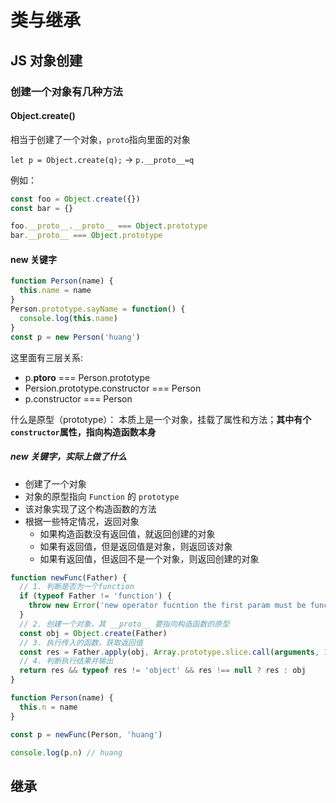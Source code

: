 # 类与继承

## JS 对象创建

### 创建一个对象有几种方法

#### Object.create()

相当于创建了一个对象，`proto`指向里面的对象

`let p = Object.create(q);` -> `p.__proto__=q`

例如：
```js
const foo = Object.create({})
const bar = {}

foo.__proto__.__proto__ === Object.prototype
bar.__proto__ === Object.prototype
```

#### new 关键字

```js
function Person(name) {
  this.name = name
}
Person.prototype.sayName = function() {
  console.log(this.name)
}
const p = new Person('huang')
```

这里面有三层关系:
- p.__ptoro__ === Person.prototype
- Persion.prototype.constructor === Person
- p.constructor === Person

什么是原型（prototype）：
本质上是一个对象，挂载了属性和方法；**其中有个`constructor`属性，指向构造函数本身**

##### new 关键字，实际上做了什么

- 创建了一个对象
- 对象的原型指向 `Function` 的 `prototype`
- 该对象实现了这个构造函数的方法
- 根据一些特定情况，返回对象
     - 如果构造函数没有返回值，就返回创建的对象
     - 如果有返回值，但是返回值是对象，则返回该对象
     - 如果有返回值，但返回不是一个对象，则返回创建的对象
```js
function newFunc(Father) {
  // 1. 判断是否为一个function
  if (typeof Father != 'function') {
    throw new Error('new operator fucntion the first param must be function')
  }
  // 2. 创建一个对象，其 __proto__ 要指向构造函数的原型
  const obj = Object.create(Father)
  // 3. 执行传入的函数，获取返回值
  const res = Father.apply(obj, Array.prototype.slice.call(arguments, 1))
  // 4. 判断执行结果并输出
  return res && typeof res != 'object' && res !== null ? res : obj
}

function Person(name) {
  this.n = name
}

const p = newFunc(Person, 'huang')

console.log(p.n) // huang
```

## 继承
